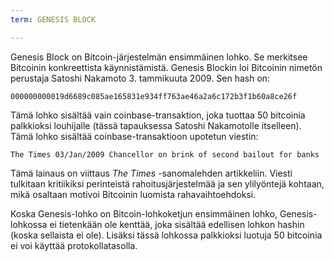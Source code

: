 ```yaml
---
term: GENESIS BLOCK

---
```

Genesis Block on Bitcoin-järjestelmän ensimmäinen lohko. Se merkitsee Bitcoinin konkreettista käynnistämistä. Genesis Blockin loi Bitcoinin nimetön perustaja Satoshi Nakamoto 3. tammikuuta 2009. Sen hash on:

```text
000000000019d6689c085ae165831e934ff763ae46a2a6c172b3f1b60a8ce26f
```

Tämä lohko sisältää vain coinbase-transaktion, joka tuottaa 50 bitcoinia palkkioksi louhijalle (tässä tapauksessa Satoshi Nakamotolle itselleen). Tämä lohko sisältää coinbase-transaktioon upotetun viestin:

```text
The Times 03/Jan/2009 Chancellor on brink of second bailout for banks
```

Tämä lainaus on viittaus *The Times* -sanomalehden artikkeliin. Viesti tulkitaan kritiikiksi perinteistä rahoitusjärjestelmää ja sen ylilyöntejä kohtaan, mikä osaltaan motivoi Bitcoinin luomista rahavaihtoehdoksi.

Koska Genesis-lohko on Bitcoin-lohkoketjun ensimmäinen lohko, Genesis-lohkossa ei tietenkään ole kenttää, joka sisältää edellisen lohkon hashin (koska sellaista ei ole). Lisäksi tässä lohkossa palkkioksi luotuja 50 bitcoinia ei voi käyttää protokollatasolla.